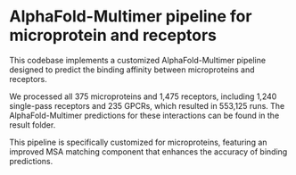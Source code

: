 # AlphaFold-Multimer pipeline for microprotein and receptors
This codebase implements a customized AlphaFold-Multimer pipeline designed to predict the binding affinity between microproteins and receptors. 

We processed all 375 microproteins and 1,475 receptors, including 1,240 single-pass receptors and 235 GPCRs, which resulted in 553,125 runs. The AlphaFold-Multimer predictions for these interactions can be found in the result folder. 

This pipeline is specifically customized for microproteins, featuring an improved MSA matching component that enhances the accuracy of binding predictions.
